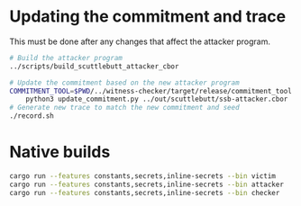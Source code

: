 # Updating the commitment and trace

This must be done after any changes that affect the attacker program.

```sh
# Build the attacker program
../scripts/build_scuttlebutt_attacker_cbor

# Update the commitment based on the new attacker program
COMMITMENT_TOOL=$PWD/../witness-checker/target/release/commitment_tool \
    python3 update_commitment.py ../out/scuttlebutt/ssb-attacker.cbor
# Generate new trace to match the new commitment and seed
./record.sh
```

# Native builds

```sh
cargo run --features constants,secrets,inline-secrets --bin victim
cargo run --features constants,secrets,inline-secrets --bin attacker
cargo run --features constants,secrets,inline-secrets --bin checker
```
